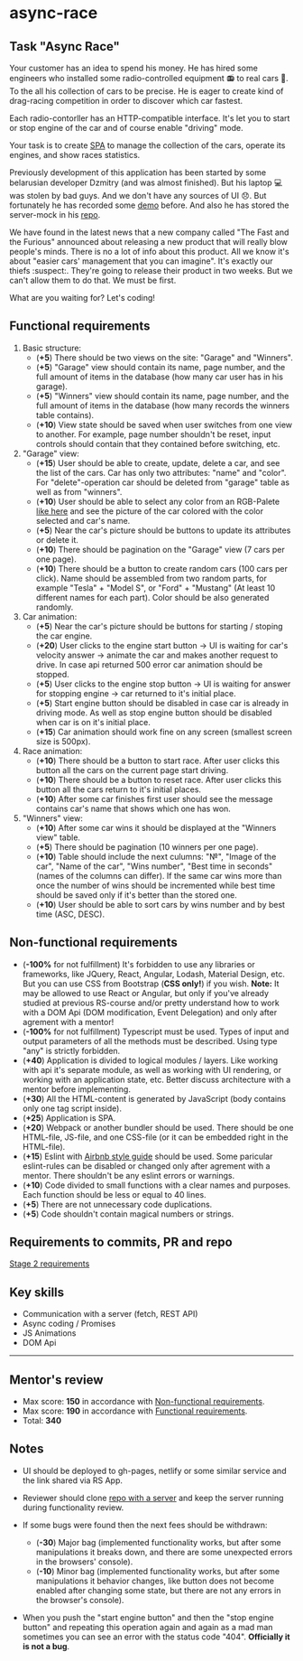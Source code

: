 # async-race

## Task "Async Race"

Your customer has an idea to spend his money. He has hired some engineers who installed some radio-controlled equipment :radio: to real cars :car:. To the all his collection of cars to be precise. He is eager to create kind of drag-racing competition in order to discover which car fastest.

Each radio-contorller has an HTTP-compatible interface. It's let you to start or stop engine of the car and of course enable "driving" mode.

Your task is to create [SPA](https://en.wikipedia.org/wiki/Single-page_application) to manage the collection of the cars, operate its engines, and show races statistics.

Previously development of this application has been started by some belarusian developer Dzmitry (and was almost finished). But his laptop :computer: was stolen by bad guys. And we don't have any sources of UI 😞. But fortunately he has recorded some [demo](https://youtu.be/sTXtlBLh-Ts) before. And also he has stored the server-mock in his [repo](https://github.com/mikhama/async-race-api).

We have found in the latest news that a new company called "The Fast and the Furious" announced about releasing a new product that will really blow people's minds. There is no a lot of info about this product. All we know it's about "easier cars' management that you can imagine". It's exactly our thiefs :suspect:. They're going to release their product in two weeks. But we can't allow them to do that. We must be first.

What are you waiting for? Let's coding!

## Functional requirements

1. Basic structure:
   - (**+5**) There should be two views on the site: "Garage" and "Winners".
   - (**+5**) "Garage" view should contain its name, page number, and the full amount of items in the database (how many car user has in his garage).
   - (**+5**) "Winners" view should contain its name, page number, and the full amount of items in the database (how many records the winners table contains).
   - (**+10**) View state should be saved when user switches from one view to another. For example, page number shouldn't be reset, input controls should contain that they contained before switching, etc.
2. "Garage" view:
   - (**+15**) User should be able to create, update, delete a car, and see the list of the cars. Car has only two attributes: "name" and "color". For "delete"-operation car should be deleted from "garage" table as well as from "winners".
   - (**+10**) User should be able to select any color from an RGB-Palete [like here](https://www.colorspire.com/rgb-color-wheel/) and see the picture of the car colored with the color selected and car's name.
   - (**+5**) Near the car's picture should be buttons to update its attributes or delete it.
   - (**+10**) There should be pagination on the "Garage" view (7 cars per one page).
   - (**+10**) There should be a button to create random cars (100 cars per click). Name should be assembled from two random parts, for example "Tesla" + "Model S", or "Ford" + "Mustang" (At least 10 different names for each part). Color should be also generated randomly.
3. Car animation:
   - (**+5**) Near the car's picture should be buttons for starting / stoping the car engine.
   - (**+20**) User clicks to the engine start button -> UI is waiting for car's velocity answer -> animate the car and makes another request to drive. In case api returned 500 error car animation should be stopped.
   - (**+5**) User clicks to the engine stop button -> UI is waiting for answer for stopping engine -> car returned to it's initial place.
   - (**+5**) Start engine button should be disabled in case car is already in driving mode. As well as stop engine button should be disabled when car is on it's initial place.
   - (**+15**) Car animation should work fine on any screen (smallest screen size is 500px).
4. Race animation:
   - (**+10**) There should be a button to start race. After user clicks this button all the cars on the current page start driving.
   - (**+10**) There should be a button to reset race. After user clicks this button all the cars return to it's initial places.
   - (**+10**) After some car finishes first user should see the message contains car's name that shows which one has won.
5. "Winners" view:
   - (**+10**) After some car wins it should be displayed at the "Winners view" table.
   - (**+5**) There should be pagination (10 winners per one page).
   - (**+10**) Table should include the next culumns: "№", "Image of the car", "Name of the car", "Wins number", "Best time in seconds" (names of the columns can differ). If the same car wins more than once the number of wins should be incremented while best time should be saved only if it's better than the stored one.
   - (**+10**) User should be able to sort cars by wins number and by best time (ASC, DESC).

## Non-functional requirements

- (**-100%** for not fulfillment) It's forbidden to use any libraries or frameworks, like JQuery, React, Angular, Lodash, Material Design, etc. But you can use CSS from Bootstrap (**CSS only!**) if you wish. **Note:** It may be allowed to use React or Angular, but only if you've already studied at previous RS-course and/or pretty understand how to work with a DOM Api (DOM modification, Event Delegation) and only after agrement with a mentor!
- (**-100%** for not fulfillment) Typescript must be used. Types of input and output parameters of all the methods must be described. Using type "any" is strictly forbidden.
- (**+40**) Application is divided to logical modules / layers. Like working with api it's separate module, as well as working with UI rendering, or working with an application state, etc. Better discuss architecture with a mentor before implementing.
- (**+30**) All the HTML-content is generated by JavaScript (body contains only one tag script inside).
- (**+25**) Application is SPA.
- (**+20**) Webpack or another bundler should be used. There should be one HTML-file, JS-file, and one CSS-file (or it can be embedded right in the HTML-file).
- (**+15**) Eslint with [Airbnb style guide](https://github.com/airbnb/javascript) should be used. Some paricular eslint-rules can be disabled or changed only after agrement with a mentor. There shouldn't be any eslint errors or warnings.
- (**+10**) Code divided to small functions with a clear names and purposes. Each function should be less or equal to 40 lines.
- (**+5**) There are not unnecessary code duplications.
- (**+5**) Code shouldn't contain magical numbers or strings.

## Requirements to commits, PR and repo

[Stage 2 requirements](https://docs.app.rs.school/#/platform/pull-request-review-process)

## Key skills

- Сommunication with a server (fetch, REST API)
- Async coding / Promises
- JS Animations
- DOM Api

---

## Mentor's review

- Max score: **150** in accordance with [Non-functional requirements](#non-functional-requirements).
- Max score: **190** in accordance with [Functional requirements](#functional-requirements).
- Total: **340**

## Notes

- UI should be deployed to gh-pages, netlify or some similar service and the link shared via RS App.
- Reviewer should clone [repo with a server](https://github.com/mikhama/async-race-api.git) and keep the server running during functionality review.
- If some bugs were found then the next fees should be withdrawn:

  - (**-30**) Major bag (implemented functionality works, but after some manipulations it breaks down, and there are some unexpected errors in the browsers' console).
  - (**-10**) Minor bag (implemented functionality works, but after some manipulations it behavior changes, like button does not become enabled after changing some state, but there are not any errors in the browser's console).

- When you push the "start engine button" and then the "stop engine button" and repeating this operation again and again as a mad man sometimes you can see an error with the status code "404". **Officially it is not a bug**.
